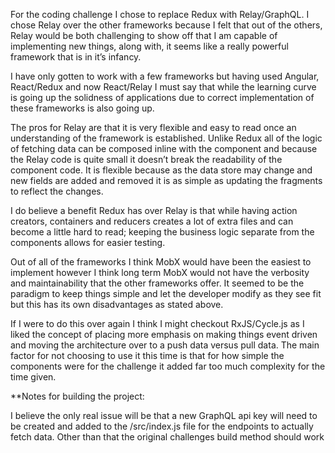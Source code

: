 For the coding challenge I chose to replace Redux with Relay/GraphQL. I chose Relay over the other frameworks because I felt that out of the others, Relay would be both challenging to show off that I am capable of implementing new things, along with, it seems like a really powerful framework that is in it’s infancy.

I have only gotten to work with a few frameworks but having used Angular, React/Redux and now React/Relay I must say that while the learning curve is going up the solidness of applications due to correct implementation of these frameworks is also going up.

The pros for Relay are that it is very flexible and easy to read once an understanding of the framework is established. Unlike Redux all of the logic of fetching data can be composed inline with the component and because the Relay code is quite small it doesn’t break the readability of the component code. It is flexible because as the data store may change and new fields are added and removed it is as simple as updating the fragments to reflect the changes.

I do believe a benefit Redux has over Relay is that while having action creators, containers and reducers creates a lot of extra files and can become a little hard to read; keeping the business logic separate from the components allows for easier testing.

Out of all of the frameworks I think MobX would have been the easiest to implement however I think long term MobX would not have the verbosity and maintainability that the other frameworks offer. It seemed to be the paradigm to keep things simple and let the developer modify as they see fit but this has its own disadvantages as stated above.

If I were to do this over again I think I might checkout RxJS/Cycle.js as I liked the concept of placing more emphasis on making things event driven and moving the architecture over to a push data versus pull data. The main factor for not choosing to use it this time is that for how simple the components were for the challenge it added far too much complexity for the time given.

**Notes for building the project:

I believe the only real issue will be that a new GraphQL api key will need to be created and added to the /src/index.js file for the endpoints to actually fetch data. Other than that the original challenges build method should work
